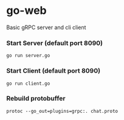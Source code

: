 # go-web

Basic gRPC server and cli client 

### Start Server (default port 8090)

```
go run server.go
```

### Start Client (default port 8090)

```
go run client.go
```

### Rebuild protobuffer
```
protoc --go_out=plugins=grpc:. chat.proto
```
